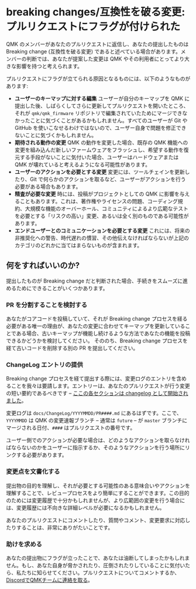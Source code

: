 # breaking changes/互換性を破る変更: プルリクエストにフラグが付けられた

<!---
  grep --no-filename "^[ ]*git diff" docs/ja/*.md | sh
  original document: 0.8.75:docs/breaking_changes_instructions.md
  git diff 0.8.75 HEAD -- docs/breaking_changes_instructions.md | cat
-->

QMK のメンバーがあなたのプルリクエストに返信し、あなたの提出したものは Breaking change (互換性を破る変更) であると述べている場合があります。メンバーの判断では、あなたが提案した変更は QMK やその利用者にとってより大きな影響を持つと考えられます。

プルリクエストにフラグが立てられる原因となるものには、以下のようなものがあります:

- **ユーザーのキーマップに対する編集**
  ユーザーが自分のキーマップを QMK に提出した後、しばらくしてさらに更新してプルリクエストを開いたところ、それが `qmk/qmk_firmware` リポジトリで編集されていたためにマージできなかったことに気づくことがあるかもしれません。すべてのユーザーが Git や GitHub を使いこなせるわけではないので、ユーザー自身で問題を修正できないことに気づくかもしれません。
- **期待される動作の変更**
  QMK の動作を変更した場合、既存の QMK 機能への変更を組み込んだ新しいファームウェアをフラッシュし、希望する動作を復元する手段がないことに気付いた場合、ユーザーはハードウェアまたは QMK が壊れていると考えるようになる可能性があります。
- **ユーザーのアクションを必要とする変更**
  変更には、ツールチェインを更新したり、Git で何らかのアクションを取るなど、ユーザーがアクションを行う必要がある場合もあります。
- **精査が必要な変更**
  時には、投稿がプロジェクトとしての QMK に影響を与えることもあります。これは、著作権やライセンスの問題、コーディング規約、大規模な機能のオーバーホール、コミュニティによるより広範なテストを必要とする「リスクの高い」変更、あるいは全く別のものである可能性があります。
- **エンドユーザーとのコミュニケーションを必要とする変更**
  これには、将来の非推奨化への警告、時代遅れの慣習、その他伝えなければならないが上記のカテゴリのどれかに当てはまらないものが含まれます。

## 何をすればいいのか?

提出したものが Breaking change だと判断された場合、手続きをスムーズに進めるためにできることがいくつかあります。

### PR を分割することを検討する

あなたがコアコードを投稿していて、それが Breaking change プロセスを経る必要がある唯一の理由が、あなたの変更に合わせてキーマップを更新していることである場合、古いキーマップが機能し続けるような方法であなたの機能を投稿できるかどうかを検討してください。
そののち、Breaking change プロセスを経て古いコードを削除する別の PR を提出してください。

### ChangeLog エントリの提供

Breaking change プロセスを経て提出する際には、変更ログのエントリを含めることを我々は要請します。エントリーは、あなたのプルリクエストが行う変更の短い要約であるべきです &ndash; [ここの各セクションは changelog として開始されました](ja/ChangeLog/20190830.md "n.b. This should link to the 2019 Aug 30 Breaking Changes doc - @noroadsleft")。

変更ログは `docs/ChangeLog/YYYYMMDD/PR####.md` にあるはずです。ここで、`YYYYMMDD` は QMK の変更速報ブランチ &ndash; 通常は `future` &ndash; が `master` ブランチにマージされる日付、`####` はプルリクエストの番号です。

ユーザー側でのアクションが必要な場合は、どのようなアクションを取らなければならないのかをユーザーに指示するか、そのようなアクションを行う場所にリンクする必要があります。

### 変更点を文書化する

提出物の目的を理解し、それが必要とする可能性のある意味合いやアクションを理解することで、レビュープロセスをより簡単にすることができます。この目的のためには変更履歴で十分かもしれませんが、より広範囲の変更を行う場合には、変更履歴には不向きな詳細レベルが必要になるかもしれません。

あなたのプルリクエストにコメントしたり、質問やコメント、変更要求に対応したりすることは、非常にありがたいことです。

### 助けを求める

あなたの提出物にフラグが立ったことで、あなたは油断してしまったかもしれません。もし、あなた自身が脅かされたり、圧倒されたりしていることに気付いたら、私たちに知らせてください。プルリクエストについてコメントするか、[DiscordでQMKチームに連絡を取る](https://discord.gg/Uq7gcHh)。
